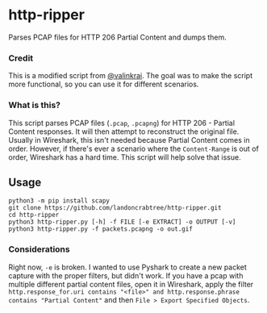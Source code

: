 # http-ripper
Parses PCAP files for HTTP 206 Partial Content and dumps them.

### Credit
This is a modified script from [@valinkrai](https://github.com/valinkrai). The goal was to make the script more functional, so you can use it for different scenarios. 

### What is this?
This script parses PCAP files (`.pcap`, `.pcapng`) for HTTP 206 - Partial Content responses. It will then attempt to reconstruct the original file. Usually in Wireshark, this isn't needed because Partial Content comes in order. However, if there's ever a scenario where the `Content-Range` is out of order, Wireshark has a hard time. This script will help solve that issue.

## Usage
```
python3 -m pip install scapy
git clone https://github.com/landoncrabtree/http-ripper.git
cd http-ripper
python3 http-ripper.py [-h] -f FILE [-e EXTRACT] -o OUTPUT [-v]
python3 http-ripper.py -f packets.pcapng -o out.gif
```

### Considerations
Right now, `-e` is broken. I wanted to use Pyshark to create a new packet capture with the proper filters, but didn't work. If you have a pcap with multiple different partial content files, open it in Wireshark, apply the filter `http.response_for.uri contains "<file>" and http.response.phrase contains "Partial Content"` and then `File > Export Specified Objects`. 
